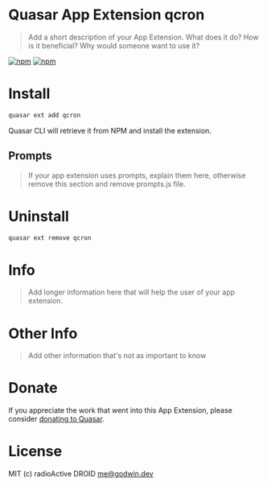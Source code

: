# Quasar App Extension qcron

> Add a short description of your App Extension. What does it do? How is it beneficial? Why would someone want to use it?

[![npm](https://img.shields.io/npm/v/@gpproton/quasar-app-extension-qcron.svg?label=@gpproton/quasar-app-extension-qcron)](https://www.npmjs.com/package/@gpproton/quasar-app-extension-qcron)
[![npm](https://img.shields.io/npm/dt/@gpproton/quasar-app-extension-qcron.svg)](https://www.npmjs.com/package/@gpproton/quasar-app-extension-qcron)

# Install
```bash
quasar ext add qcron
```
Quasar CLI will retrieve it from NPM and install the extension.

## Prompts

> If your app extension uses prompts, explain them here, otherwise remove this section and remove prompts.js file.

# Uninstall
```bash
quasar ext remove qcron
```

# Info
> Add longer information here that will help the user of your app extension.

# Other Info
> Add other information that's not as important to know

# Donate
If you appreciate the work that went into this App Extension, please consider [donating to Quasar](https://donate.quasar.dev).

# License
MIT (c) radioActive DROID <me@godwin.dev>
